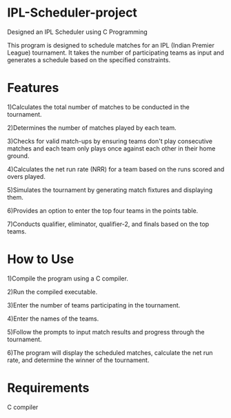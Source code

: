 # IPL-Scheduler-project
Designed an IPL Scheduler using C Programming

This program is designed to schedule matches for an IPL (Indian Premier League) tournament. It takes the number of participating teams as input and generates a schedule based on the specified constraints.

# Features
1)Calculates the total number of matches to be conducted in the tournament.

2)Determines the number of matches played by each team.

3)Checks for valid match-ups by ensuring teams don't play consecutive matches and each team only plays once against each other in their home ground.

4)Calculates the net run rate (NRR) for a team based on the runs scored and overs played.

5)Simulates the tournament by generating match fixtures and displaying them.

6)Provides an option to enter the top four teams in the points table.

7)Conducts qualifier, eliminator, qualifier-2, and finals based on the top teams.

# How to Use
1)Compile the program using a C compiler.

2)Run the compiled executable.

3)Enter the number of teams participating in the tournament.

4)Enter the names of the teams.

5)Follow the prompts to input match results and progress through the tournament.

6)The program will display the scheduled matches, calculate the net run rate, and determine the winner of the tournament.

# Requirements

C compiler

